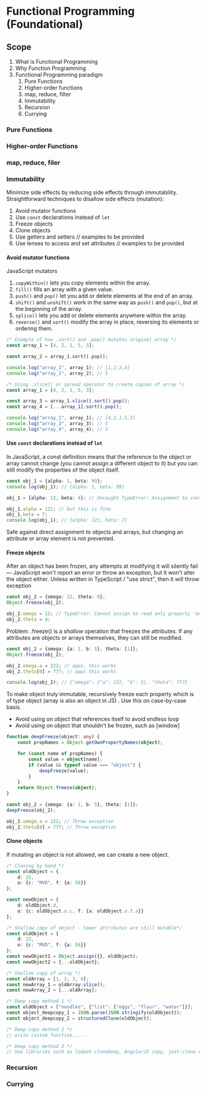 # Functional Programming (Foundational)

## Scope

1. What is Functional Programming
2. Why Function Programming
3. Functional Programming paradigm
    1. Pure Functions
    2. Higher-order functions
    3. map, reduce, filter
    4. Immutability
    5. Recursion
    6. Currying

### Pure Functions

### Higher-order Functions

### map, reduce, filer

### Immutability
Minimize side effects by reducing side effects through immutability. Straightforward techniques to disallow side effects (mutation):

1. Avoid mutator functions
2. Use `const` declarations instead of `let`
3. Freeze objects
4. Clone objects
5. Use getters and setters // examples to be provided
6. Use lenses to access and set attributes // examples to be provided

#### Avoid mutator functions

JavaScript mutators

1. `copyWithin()` lets you copy elements within the array.
2. `fill()` fills an array with a given value.
3. `push()` and `pop()` let you add or delete elements at the end of an array.
4. `shift()` and `unshift()` work in the same way as `push()` and `pop()`, but at the beginning of the array.
5. `splice()` lets you add or delete elements anywhere within the array.
6. `reverse()` and `sort()` modify the array in place, reversing its elements or ordering them.

```typescript
/* Example of how .sort() and .pop() mutates original array */
const array_1 = [4, 2, 1, 5, 3];

const array_2 = array_1.sort().pop();

console.log("array_1", array_1); // [1,2,3,4]
console.log("array_2", array_2); // 5
```

```typescript
/* Using .slice() or spread operator to create copies of array */
const array_1 = [4, 2, 1, 5, 3];

const array_3 = array_1.slice().sort().pop();
const array_4 = [...array_1].sort().pop();

console.log("array_1", array_1); // [4,2,1,5,3]
console.log("array_3", array_3); // 5
console.log("array_4", array_4); // 5
```

#### Use `const` declarations instead of `let`

In JavaScript, a const definition means that the reference to the object or array cannot change (you cannot assign a
different object to it) but you can still modify the properties of the object itself.

```typescript
const obj_1 = {alpha: 1, beta: 99};
console.log(obj_1); // {alpha: 1, beta: 99}

obj_1 = {alpha: 12, beta: 4}; // Uncaught TypeError: Assignment to constant variable.

obj_1.alpha = 121; // but this is fine
obj_1.beta = 7;
console.log(obj_1); // {alpha: 121, beta: 7}
```

Safe against direct assignment to objects and arrays, but changing an attribute or array element is not prevented.

#### Freeze objects

After an object has been frozen, any attempts at modifying it will silently fail — JavaScript won't report an error or
throw an exception, but it won't alter the object either. Unless written in TypeScript / "use strict", then it will
throw exception

```typescript
const obj_2 = {omega: 22, theta: 9};
Object.freeze(obj_2);

obj_2.omega = 12; // TypeError: Cannot assign to read only property 'omega' of object '#<Object>'
obj_2.theta = 4;

```

Problem: .freeze() is a _shallow_ operation that freezes the attributes. If any attributes are objects or arrays
themselves, they can still be modified.

```typescript
const obj_2 = {omega: {a: 1, b: 5}, theta: [1]};
Object.freeze(obj_2);

obj_2.omega.a = 222; // opps, this works
obj_2.theta[0] = 777; // opps this works

console.log(obj_2); // {"omega": {"a": 222, "b": 5}, "theta": 777} 
```

To make object truly immutable, recursively freeze each property which is of type object (array is also an object in JS)
. Use this on case-by-case basis.

- Avoid using on object that references itself to avoid endless loop
- Avoid using on object that shouldn't be frozen, such as [window]

```typescript
function deepFreeze(object: any) {
    const propNames = Object.getOwnPropertyNames(object);

    for (const name of propNames) {
        const value = object[name];
        if (value && typeof value === "object") {
            deepFreeze(value);
        }
    }
    return Object.freeze(object);
}

const obj_2 = {omega: {a: 1, b: 5}, theta: [1]};
deepFreeze(obj_2);

obj_2.omega.a = 222; // Throw exception
obj_2.theta[0] = 777; // Throw exception
```

#### Clone objects

If mutating an object is not allowed, we can create a new object.

```typescript
/* Cloning by hand */
const oldObject = {
    d: 22,
    o: {c: "MVD", f: {a: 56}}
};

const newObject = {
    d: oldObject.d,
    o: {c: oldObject.o.c, f: {a: oldObject.o.f.a}}
};
```

```typescript
/* Shallow copy of object - lower attributes are still mutable*/
const oldObject = {
    d: 22,
    o: {c: "MVD", f: {a: 56}}
};
const newObject1 = Object.assign({}, oldObject);
const newObject2 = {...oldObject};

/* Shallow copy of array */
const oldArray = [1, 2, 3, 4];
const newArray_1 = oldArray.slice();
const newArray_2 = [...oldArray];
```

```typescript
/* Deep copy method 1 */
const oldObject = ["noodles", {"list": ["eggs", "flour", "water"]}];
const object_deepcopy_1 = JSON.parse(JSON.stringify(oldObject));
const object_deepcopy_2 = structuredClone(oldObject);

/* Deep copy method 2 */
// write custom function.....

/* Deep copy method 3 */
// Use libraries such as lodash cloneDeep, AngularJS copy, just-clone etc.
```

### Recursion

### Currying
